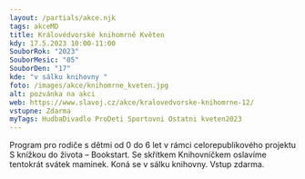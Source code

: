 ```yaml
---
layout: /partials/akce.njk
tags: akceMD
title: Královédvorské knihomrně Květen
kdy: 17.5.2023 10:00-11:00
SouborRok: "2023"
SouborMesic: "05"
SouborDen: "17"
kde: "v sálku knihovny "
foto: /images/akce/knihomrne_kveten.jpg
alt: pozvánka na akci
web: https://www.slavoj.cz/akce/kralovedvorske-knihomrne-12/
vstupne: Zdarma
myTags: HudbaDivadlo ProDeti Sportovni Ostatni kveten2023
---
```

<!--StartFragment-->

Program pro rodiče s dětmi od 0 do 6 let v rámci celorepublikového projektu S knížkou do života – Bookstart. Se skřítkem Knihovníčkem oslavíme tentokrát svátek maminek. Koná se v sálku knihovny. Vstup zdarma.

<!--EndFragment-->